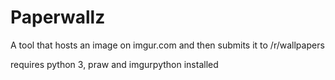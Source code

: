 # Paperwallz
A tool that hosts an image on imgur.com and then submits it to /r/wallpapers

requires python 3, praw and imgurpython installed
